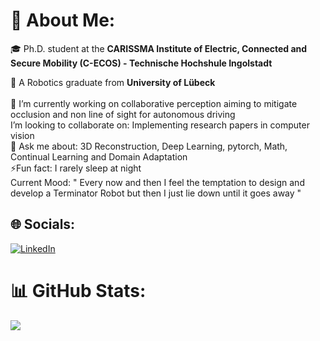 # 💫 About Me:

🎓 Ph.D. student at the **CARISSMA Institute of Electric, Connected and Secure Mobility (C-ECOS) - Technische Hochshule Ingolstadt**  

🔭 A Robotics graduate from **University of Lübeck** <br><br>💪 I’m currently working on collaborative perception aiming to mitigate occlusion and non line of sight for autonomous driving <br> I’m looking to collaborate on: Implementing research papers in computer vision <br>💬 Ask me about: 3D Reconstruction, Deep Learning, pytorch, Math, Continual Learning and Domain Adaptation <br>⚡Fun fact: I rarely sleep at night<br> Current Mood: " Every now and then I feel the temptation to design and develop a Terminator Robot but then I just lie down until it goes away "<br>


## 🌐 Socials:
[![LinkedIn](https://img.shields.io/badge/LinkedIn-%230077B5.svg?logo=linkedin&logoColor=white)](https://linkedin.com/in/linkedin.com/in/abhishekdinkarjagtap) 

# 📊 GitHub Stats:
![](https://github-readme-streak-stats.herokuapp.com/?user=abhishekjagtap1&theme=dark&hide_border=false)<br/>


